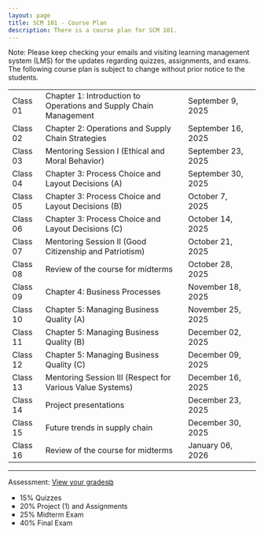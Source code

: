 ```yaml
---
layout: page
title: SCM 101 - Course Plan
description: There is a course plan for SCM 101.
---
```

Note: Please keep checking your emails and visiting learning management system (LMS) for the updates regarding quizzes, assignments, and exams. The following course plan is subject to change without prior notice to the students.
<table>
  <tr>
    <td>Class 01</td>
    <td>Chapter 1: Introduction to Operations and Supply Chain Management</td>
    <td>September 9, 2025</td>
  </tr>
  <tr>
    <td>Class 02</td>
    <td>Chapter 2: Operations and Supply Chain Strategies</td>
    <td>September 16, 2025</td>
    <td></td>
  </tr>
  <tr>
    <td>Class 03</td>
    <td>Mentoring Session I (Ethical and Moral Behavior)</td>
    <td>September 23, 2025</td>
  </tr>
  <tr>
    <td>Class 04</td>
    <td>Chapter 3: Process Choice and Layout Decisions (A)</td>
    <td>September 30, 2025 	</td>
  </tr>
  <tr>
    <td>Class 05</td>
    <td>Chapter 3: Process Choice and Layout Decisions (B)</td>
    <td>October 7, 2025</td>
    <td></td>
  </tr>
  <tr>
    <td>Class 06</td>
    <td>Chapter 3: Process Choice and Layout Decisions (C)</td>
    <td>October 14, 2025</td>
  </tr>
  <tr>
    <td>Class 07</td>
    <td>Mentoring Session II (Good Citizenship and Patriotism)</td>
    <td>October 21, 2025</td>
  </tr>
  <tr>
    <td>Class 08</td>
    <td>Review of the course for midterms</td>
    <td>October 28, 2025</td>
  </tr>
  <tr>
    <td>Class 09</td>
    <td>Chapter 4: Business Processes</td>
    <td>November 18, 2025</td>
  </tr>
  <tr>
    <td>Class 10</td>
    <td>Chapter 5: Managing Business Quality (A)</td>
    <td>November 25, 2025</td>
  </tr>
  <tr>
    <td>Class 11</td>
    <td>Chapter 5: Managing Business Quality (B)</td>
    <td>December 02, 2025</td>
  </tr>
  <tr>
    <td>Class 12</td>
    <td>Chapter 5: Managing Business Quality (C)</td>
    <td>December 09, 2025</td>
  </tr>
  <tr>
    <td>Class 13</td>
    <td>Mentoring Session III (Respect for Various Value Systems)</td>
    <td>December 16, 2025</td>
  </tr>
  <tr>
    <td>Class 14</td>
    <td>Project presentations</td>
    <td>December 23, 2025</td>
  </tr>
  <tr>
    <td>Class 15</td>
    <td>Future trends in supply chain</td>
    <td>December 30, 2025</td>
  </tr>
  <tr>
    <td>Class 16</td>
    <td>Review of the course for midterms</td>
    <td>January 06, 2026</td>
  </tr>
</table>

<hr class="solid">

Assessment: <a href="https://drive.google.com/file/d/1YWr3qShbdJbqh1If-Z6Xn-qx8c_8h6Cl)" target="_blank" rel="noopener noreferrer">View your grades&#x29c9;</a>
  <ul style="list-style-type:square;">
   <li>15% Quizzes</li>
   <li>20% Project (1) and Assignments</li>
   <li>25% Midterm Exam</li>
   <li>40% Final Exam</li>
  </ul>
